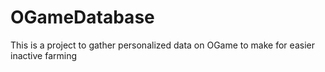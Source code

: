 OGameDatabase
=============

This is a project to gather personalized data on OGame to make for easier inactive farming